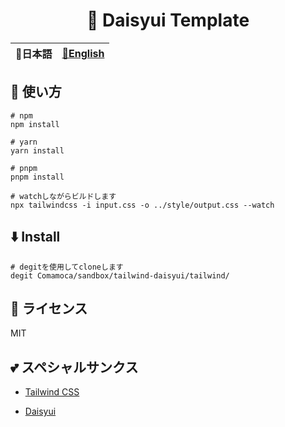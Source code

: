 <div align="center">

# 🌼 Daisyui Template

</div>

<table>
  <thead>
    <tr>
      <th style="text-align:center">🍡日本語</th>
      <th style="text-align:center"><a href="README.md">🍔English</a></th>
    </tr>
  </thead>
</table>

<div align="center">

</div>

## 🚀 使い方

```
# npm
npm install

# yarn 
yarn install

# pnpm
pnpm install

# watchしながらビルドします
npx tailwindcss -i input.css -o ../style/output.css --watch
```

## ⬇️  Install

```
# degitを使用してcloneします
degit Comamoca/sandbox/tailwind-daisyui/tailwind/
```

## 📜 ライセンス

MIT


## 💕 スペシャルサンクス

- [Tailwind CSS](https://tailwindcss.com/)

- [Daisyui](https://daisyui.com/)
